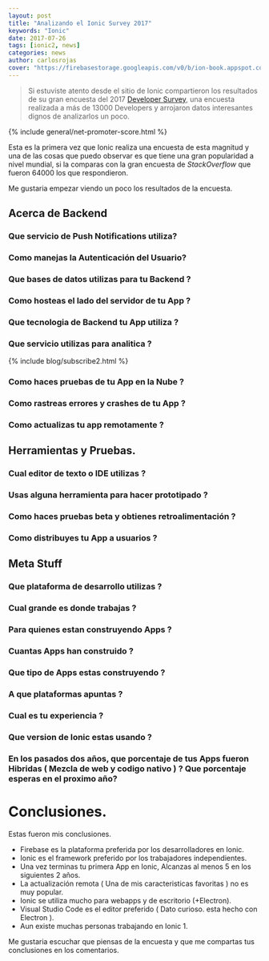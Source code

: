 ```yaml
---
layout: post
title: "Analizando el Ionic Survey 2017"
keywords: "Ionic"
date: 2017-07-26
tags: [ionic2, news]
categories: news
author: carlosrojas
cover: "https://firebasestorage.googleapis.com/v0/b/ion-book.appspot.com/o/posts%2F2017-07-26-ionic-survey%2Fweb-graphic-1024x585.png?alt=media&token=2614f189-68d0-4860-b147-84e53003fcbe"
---
```

> Si estuviste atento desde el sitio de Ionic compartieron los resultados de su gran encuesta del 2017 [Developer Survey](http://ionicframework.com/survey/2017#), una encuesta realizada a más de 13000 Developers y arrojaron datos interesantes dignos de analizarlos un poco.

<amp-img width="1024" height="585" layout="responsive" src="https://firebasestorage.googleapis.com/v0/b/ion-book.appspot.com/o/posts%2F2017-07-26-ionic-survey%2Fweb-graphic-1024x585.png?alt=media&token=2614f189-68d0-4860-b147-84e53003fcbe"></amp-img> 

{% include general/net-promoter-score.html %} 

Esta es la primera vez que Ionic realiza una encuesta de esta magnitud y una de las cosas que puedo observar es que tiene una gran popularidad a nivel mundial, si la comparas con la gran encuesta de *StackOverflow* que fueron 64000 los que respondieron.

Me gustaria empezar viendo un poco los resultados de la encuesta.

## Acerca de Backend

### Que servicio de Push Notifications utiliza?

<amp-img width="840" height="208" layout="responsive" src="https://firebasestorage.googleapis.com/v0/b/ion-book.appspot.com/o/posts%2F2017-07-26-ionic-survey%2FCaptura%20de%20pantalla%202017-07-26%20a%20la(s)%204.50.43%20p.m..png?alt=media&token=e3f5d56a-809a-4d48-a169-b26b04d1d373"></amp-img> 

### Como manejas la Autenticación del Usuario?

<amp-img width="775" height="223" layout="responsive" src="https://firebasestorage.googleapis.com/v0/b/ion-book.appspot.com/o/posts%2F2017-07-26-ionic-survey%2F2.png?alt=media&token=728266a3-9692-4ec7-8c56-85a0dee86940"></amp-img> 

### Que bases de datos utilizas para tu Backend ?

<amp-img width="812" height="219" layout="responsive" src="https://firebasestorage.googleapis.com/v0/b/ion-book.appspot.com/o/posts%2F2017-07-26-ionic-survey%2F3.png?alt=media&token=8d94b388-0f96-43a5-80a6-d15692a490a9"></amp-img> 

### Como hosteas el lado del servidor de tu App ?

<amp-img width="870" height="289" layout="responsive" src="https://firebasestorage.googleapis.com/v0/b/ion-book.appspot.com/o/posts%2F2017-07-26-ionic-survey%2F4.png?alt=media&token=646fe40a-99b2-459b-95f7-9e83fc491f55"></amp-img> 

### Que tecnologia de Backend tu App utiliza ?

<amp-img width="809" height="169" layout="responsive" src="https://firebasestorage.googleapis.com/v0/b/ion-book.appspot.com/o/posts%2F2017-07-26-ionic-survey%2F5.png?alt=media&token=e107bff2-fad9-4b39-991c-5109e84ab8e9"></amp-img> 

### Que servicio utilizas para analitica ?

<amp-img width="853" height="285" layout="responsive" src="https://firebasestorage.googleapis.com/v0/b/ion-book.appspot.com/o/posts%2F2017-07-26-ionic-survey%2F6.png?alt=media&token=9e3535f2-7366-4bf7-957a-3e081a676520"></amp-img> 

{% include blog/subscribe2.html %}

### Como haces pruebas de tu App en la Nube ?

<amp-img width="852" height="176" layout="responsive" src="https://firebasestorage.googleapis.com/v0/b/ion-book.appspot.com/o/posts%2F2017-07-26-ionic-survey%2F7.png?alt=media&token=ea1ebd97-02d3-4d81-8c1c-17fb3d8e321c"></amp-img> 

### Como rastreas errores y crashes de tu App ?

<amp-img width="865" height="219" layout="responsive" src="https://firebasestorage.googleapis.com/v0/b/ion-book.appspot.com/o/posts%2F2017-07-26-ionic-survey%2F8.png?alt=media&token=5ebadd4d-7354-43a1-8cdf-a34663cf113c"></amp-img> 

### Como actualizas tu app remotamente ?

<amp-img width="894" height="202" layout="responsive" src="https://firebasestorage.googleapis.com/v0/b/ion-book.appspot.com/o/posts%2F2017-07-26-ionic-survey%2F9.png?alt=media&token=6a5ec4c1-2acd-4a2c-b6ef-0ef06fd039d0"></amp-img> 

## Herramientas y Pruebas.

### Cual editor de texto o IDE utilizas ?

<amp-img width="772" height="189" layout="responsive" src="https://firebasestorage.googleapis.com/v0/b/ion-book.appspot.com/o/posts%2F2017-07-26-ionic-survey%2F10.png?alt=media&token=b6ec58c7-bb5d-491c-b980-8f36b01dc25b"></amp-img> 

### Usas alguna herramienta para hacer prototipado ?

<amp-img width="870" height="157" layout="responsive" src="https://firebasestorage.googleapis.com/v0/b/ion-book.appspot.com/o/posts%2F2017-07-26-ionic-survey%2F11.png?alt=media&token=626329a3-b30e-4131-a91e-35588012bdba"></amp-img> 

### Como haces pruebas beta y obtienes retroalimentación ?

<amp-img width="939" height="152" layout="responsive" src="https://firebasestorage.googleapis.com/v0/b/ion-book.appspot.com/o/posts%2F2017-07-26-ionic-survey%2F12.png?alt=media&token=082b20fc-0490-4ddb-a422-4fdc7210c92e"></amp-img> 

### Como distribuyes tu App a usuarios ?

<amp-img width="890" height="189" layout="responsive" src="https://firebasestorage.googleapis.com/v0/b/ion-book.appspot.com/o/posts%2F2017-07-26-ionic-survey%2F12.png?alt=media&token=082b20fc-0490-4ddb-a422-4fdc7210c92e"></amp-img> 

## Meta Stuff

### Que plataforma de desarrollo utilizas ?

<amp-img width="730" height="111" layout="responsive" src="https://firebasestorage.googleapis.com/v0/b/ion-book.appspot.com/o/posts%2F2017-07-26-ionic-survey%2F14.png?alt=media&token=2d6bad02-4140-4185-be9d-195b3bea5613"></amp-img> 

### Cual grande es donde trabajas ?

<amp-img width="840" height="129" layout="responsive" src="https://firebasestorage.googleapis.com/v0/b/ion-book.appspot.com/o/posts%2F2017-07-26-ionic-survey%2F15.png?alt=media&token=8f139fff-d516-4940-af7a-c721e394ce8e"></amp-img> 

### Para quienes estan construyendo Apps ?

<amp-img width="847" height="142" layout="responsive" src="https://firebasestorage.googleapis.com/v0/b/ion-book.appspot.com/o/posts%2F2017-07-26-ionic-survey%2F16.png?alt=media&token=2efc6a2c-fa16-46a1-8a09-f0d1df8978db"></amp-img> 

### Cuantas Apps han construido ?

<amp-img width="759" height="161" layout="responsive" src="https://firebasestorage.googleapis.com/v0/b/ion-book.appspot.com/o/posts%2F2017-07-26-ionic-survey%2F17.png?alt=media&token=a925285a-eeeb-419d-8523-a7ee0d95b2de"></amp-img> 

### Que tipo de Apps estas construyendo ?

<amp-img width="825" height="167" layout="responsive" src="https://firebasestorage.googleapis.com/v0/b/ion-book.appspot.com/o/posts%2F2017-07-26-ionic-survey%2F18.png?alt=media&token=c75ecbc5-37ad-419c-bb63-483320bc4208"></amp-img> 

### A que plataformas apuntas ?

<amp-img width="930" height="242" layout="responsive" src="https://firebasestorage.googleapis.com/v0/b/ion-book.appspot.com/o/posts%2F2017-07-26-ionic-survey%2F19.png?alt=media&token=752ba239-1a9d-4651-aab3-2ed4dc9a0c77"></amp-img> 

### Cual es tu experiencia ?

<amp-img width="898" height="153" layout="responsive" src="https://firebasestorage.googleapis.com/v0/b/ion-book.appspot.com/o/posts%2F2017-07-26-ionic-survey%2F20.png?alt=media&token=44376bdf-b2b6-435b-afce-27477e6b6ef2"></amp-img> 

### Que version de Ionic estas usando ?

<amp-img width="760" height="105" layout="responsive" src="https://firebasestorage.googleapis.com/v0/b/ion-book.appspot.com/o/posts%2F2017-07-26-ionic-survey%2F21.png?alt=media&token=6261da23-7ae2-4f72-95df-4bbde8ac2b51"></amp-img> 

### En los pasados dos años, que porcentaje de tus Apps fueron Hibridas ( Mezcla de web y codigo nativo ) ? Que porcentaje esperas en el proximo año?

<amp-img width="966" height="349" layout="responsive" src="https://firebasestorage.googleapis.com/v0/b/ion-book.appspot.com/o/posts%2F2017-07-26-ionic-survey%2F22.png?alt=media&token=bc0574ca-72d5-426f-8c71-f1027633162b"></amp-img> 

# Conclusiones.

Estas fueron mis conclusiones.

* Firebase es la plataforma preferida por los desarrolladores en Ionic.
* Ionic es el framework preferido por los trabajadores independientes.
* Una vez terminas tu primera App en Ionic, Alcanzas al menos 5 en los siguientes 2 años.
* La actualización remota ( Una de mis caracteristicas favoritas ) no es muy popular.
* Ionic se utiliza mucho para webapps y de escritorio (+Electron).
* Visual Studio Code es el editor preferido ( Dato curioso. esta hecho con Electron ).
* Aun existe muchas personas trabajando en Ionic 1.

Me gustaria escuchar que piensas de la encuesta y que me compartas tus conclusiones en los comentarios.

